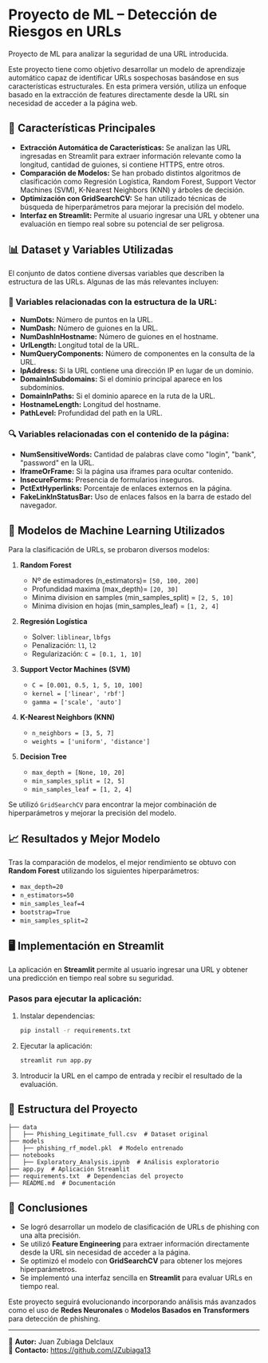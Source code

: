 # Proyecto de ML – Detección de Riesgos en URLs 
Proyecto de ML para analizar la seguridad de una URL introducida.

Este proyecto tiene como objetivo desarrollar un modelo de aprendizaje automático capaz de identificar URLs sospechosas basándose en sus características estructurales. En esta primera versión, utiliza un enfoque basado en la extracción de features directamente desde la URL sin necesidad de acceder a la página web.

## 📌 Características Principales
- **Extracción Automática de Características:** Se analizan las URL ingresadas en Streamlit para extraer información relevante como la longitud, cantidad de guiones, si contiene HTTPS, entre otros.
- **Comparación de Modelos:** Se han probado distintos algoritmos de clasificación como Regresión Logística, Random Forest, Support Vector Machines (SVM), K-Nearest Neighbors (KNN) y árboles de decisión.
- **Optimización con GridSearchCV:** Se han utilizado técnicas de búsqueda de hiperparámetros para mejorar la precisión del modelo.
- **Interfaz en Streamlit:** Permite al usuario ingresar una URL y obtener una evaluación en tiempo real sobre su potencial de ser peligrosa.

## 📊 Dataset y Variables Utilizadas
El conjunto de datos contiene diversas variables que describen la estructura de las URLs. Algunas de las más relevantes incluyen:

### 🔗 Variables relacionadas con la estructura de la URL:
- **NumDots:** Número de puntos en la URL.
- **NumDash:** Número de guiones en la URL.
- **NumDashInHostname:** Número de guiones en el hostname.
- **UrlLength:** Longitud total de la URL.
- **NumQueryComponents:** Número de componentes en la consulta de la URL.
- **IpAddress:** Si la URL contiene una dirección IP en lugar de un dominio.
- **DomainInSubdomains:** Si el dominio principal aparece en los subdominios.
- **DomainInPaths:** Si el dominio aparece en la ruta de la URL.
- **HostnameLength:** Longitud del hostname.
- **PathLevel:** Profundidad del path en la URL.

### 🔍 Variables relacionadas con el contenido de la página:
- **NumSensitiveWords:** Cantidad de palabras clave como "login", "bank", "password" en la URL.
- **IframeOrFrame:** Si la página usa iframes para ocultar contenido.
- **InsecureForms:** Presencia de formularios inseguros.
- **PctExtHyperlinks:** Porcentaje de enlaces externos en la página.
- **FakeLinkInStatusBar:** Uso de enlaces falsos en la barra de estado del navegador.

## 🚀 Modelos de Machine Learning Utilizados
Para la clasificación de URLs, se probaron diversos modelos:

1. **Random Forest**
   - Nº de estimadores (n_estimators)= `[50, 100, 200]`
   - Profundidad maxima (max_depth)= `[20, 30]`
   - Minima division en samples (min_samples_split) = `[2, 5, 10]`
   - Minima division en hojas (min_samples_leaf) = `[1, 2, 4]`

2. **Regresión Logística**
   - Solver: `liblinear`, `lbfgs`
   - Penalización: `l1`, `l2`
   - Regularización: `C = [0.1, 1, 10]`

3. **Support Vector Machines (SVM)**
   - `C = [0.001, 0.5, 1, 5, 10, 100]`
   - `kernel = ['linear', 'rbf']`
   - `gamma = ['scale', 'auto']`

4. **K-Nearest Neighbors (KNN)**
   - `n_neighbors = [3, 5, 7]`
   - `weights = ['uniform', 'distance']`

5. **Decision Tree**
   - `max_depth = [None, 10, 20]`
   - `min_samples_split = [2, 5]`
   - `min_samples_leaf = [1, 2, 4]`

Se utilizó `GridSearchCV` para encontrar la mejor combinación de hiperparámetros y mejorar la precisión del modelo.

## 📈 Resultados y Mejor Modelo
Tras la comparación de modelos, el mejor rendimiento se obtuvo con **Random Forest** utilizando los siguientes hiperparámetros:

- `max_depth=20`
- `n_estimators=50`
- `min_samples_leaf=4`
- `bootstrap=True`
- `min_samples_split=2`

## 🖥️ Implementación en Streamlit
La aplicación en **Streamlit** permite al usuario ingresar una URL y obtener una predicción en tiempo real sobre su seguridad.

### Pasos para ejecutar la aplicación:
1. Instalar dependencias:
   ```bash
   pip install -r requirements.txt
   ```
2. Ejecutar la aplicación:
   ```bash
   streamlit run app.py
   ```
3. Introducir la URL en el campo de entrada y recibir el resultado de la evaluación.

## 📂 Estructura del Proyecto
```
├── data
│   ├── Phishing_Legitimate_full.csv  # Dataset original
├── models
│   ├── phishing_rf_model.pkl  # Modelo entrenado
├── notebooks
│   ├── Exploratory_Analysis.ipynb  # Análisis exploratorio
├── app.py  # Aplicación Streamlit
├── requirements.txt  # Dependencias del proyecto
├── README.md  # Documentación
```

## 📌 Conclusiones
- Se logró desarrollar un modelo de clasificación de URLs de phishing con una alta precisión.
- Se utilizó **Feature Engineering** para extraer información directamente desde la URL sin necesidad de acceder a la página.
- Se optimizó el modelo con **GridSearchCV** para obtener los mejores hiperparámetros.
- Se implementó una interfaz sencilla en **Streamlit** para evaluar URLs en tiempo real.

Este proyecto seguirá evolucionando incorporando análisis más avanzados como el uso de **Redes Neuronales** o **Modelos Basados en Transformers** para detección de phishing.

---
📌 **Autor:** Juan Zubiaga Delclaux  
📧 **Contacto:** https://github.com/JZubiaga13

